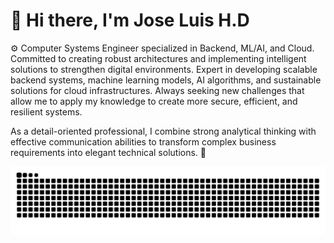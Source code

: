 # 👋 Hi there, I'm Jose Luis H.D

⚙️ Computer Systems Engineer specialized in Backend, ML/AI, and Cloud. Committed to creating robust architectures and implementing intelligent solutions to strengthen digital environments. Expert in developing scalable backend systems, machine learning models, AI algorithms, and sustainable solutions for cloud infrastructures. Always seeking new challenges that allow me to apply my knowledge to create more secure, efficient, and resilient systems.

As a detail-oriented professional, I combine strong analytical thinking with effective communication abilities to transform complex business requirements into elegant technical solutions. 🎯


<img src="https://raw.githubusercontent.com/JoseLuisHD/JoseLuisHD/output/snake.svg" alt="Snake animation" />
